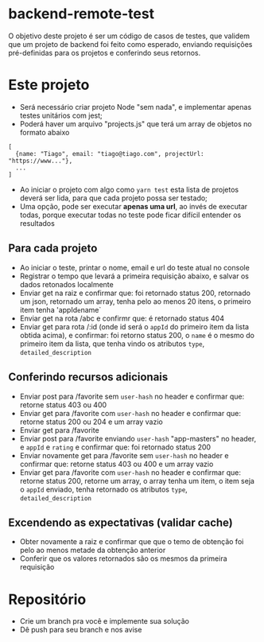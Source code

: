 # backend-remote-test

O objetivo deste projeto é ser um código de casos de testes, que validem que um projeto de backend foi feito como esperado, 
enviando requisições pré-definidas para os projetos e conferindo seus retornos.

# Este projeto

- Será necessário criar projeto Node "sem nada", e implementar apenas testes unitários com jest;
- Poderá haver um arquivo "projects.js" que terá um array de objetos no formato abaixo
```
[
  {name: "Tiago", email: "tiago@tiago.com", projectUrl: "https://www..."},
  ...
]
```
- Ao iniciar o projeto com algo como `yarn test` esta lista de projetos deverá ser lida, para que cada projeto possa ser testado;   
- Uma opção, pode ser executar **apenas uma url**, ao invés de executar todas, porque executar todas no teste pode ficar difícil entender os resultados


## Para cada projeto

- Ao iniciar o teste, printar o nome, email e url do teste atual no console
- Registrar o tempo que levará a primeira requisição abaixo, e salvar os dados retonados localmente
- Enviar get na raiz e confirmar que: foi retornado status 200, retornado um json, retornado um array, tenha pelo ao menos 20 itens, o primeiro item tenha 'appId` e `name`
- Enviar get na rota /abc e confirmr que: é retornado status 404
- Enviar get para rota /:id (onde id será o `appId` do primeiro item da lista obtida acima), e confirmar: foi retorno status 200, o `name` é o mesmo do primeiro item da lista, que tenha vindo os atributos `type`, `detailed_description`  

## Conferindo recursos adicionais

- Enviar post para /favorite sem `user-hash` no header e confirmar que: retorne status 403 ou 400
- Enviar get para /favorite com `user-hash` no header e confirmar que: retorne status 200 ou 204 e um array vazio
- Enviar get para /favorite 
- Enviar post para /favorite enviando `user-hash` "app-masters" no header, e `appId` e `rating` e confirmar que: foi retornado status 200
- Enviar novamente get para /favorite sem `user-hash` no header e confirmar que: retorne status 403 ou 400 e um array vazio
- Enviar get para /favorite com `user-hash` no header e confirmar que: retorne status 200, retorne um array, o array tenha um item, o item seja o `appId` enviado, tenha retornado os atributos `type`, `detailed_description`

## Excendendo as expectativas (validar cache)

- Obter novamente a raiz e confirmar que que o temo de obtenção foi pelo ao menos metade da obtenção anterior
- Conferir que os valores retornados são os mesmos da primeira requisição

# Repositório

- Crie um branch pra você e implemente sua solução
- Dê push para seu branch e nos avise

